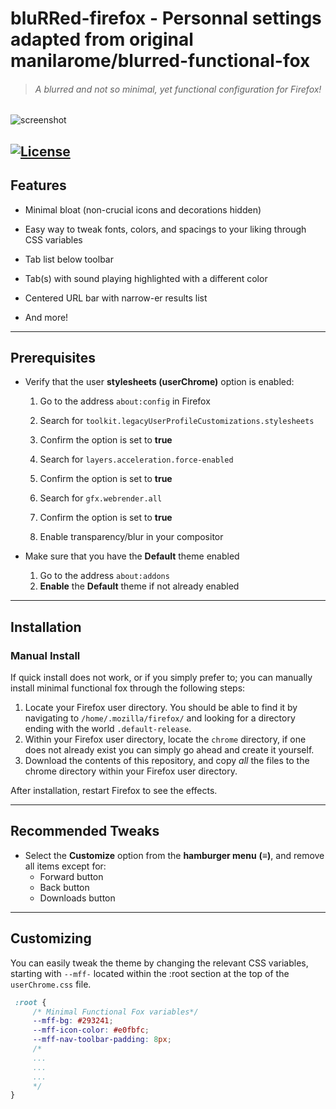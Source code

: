 # bluRRed-firefox - Personnal settings adapted from original manilarome/blurred-functional-fox

> ###### *A blurred and not so minimal, yet functional configuration for Firefox!*

![screenshot](https://i.imgur.com/YJJFGCy.png)

[![License](http://img.shields.io/:license-mit-blue.svg)](http://doge.mit-license.org)
------
## Features

- Minimal bloat (non-crucial icons and decorations hidden)

- Easy way to tweak fonts, colors, and spacings to your liking through CSS variables

- Tab list below toolbar

- Tab(s) with sound playing highlighted with a different color

- Centered URL bar with narrow-er results list

- And more!

------

## Prerequisites

* Verify that the user **stylesheets (userChrome)** option is enabled:
  1. Go to the address `about:config` in Firefox

  2. Search for `toolkit.legacyUserProfileCustomizations.stylesheets`

  3. Confirm the option is set to **true**

  4. Search for `layers.acceleration.force-enabled`

  5. Confirm the option is set to **true**

  6. Search for `gfx.webrender.all`

  7. Confirm the option is set to **true**

  8. Enable transparency/blur in your compositor



* Make sure that you have the **Default** theme enabled
  1. Go to the address `about:addons`
  2. **Enable** the **Default** theme if not already enabled


------

## Installation

### Manual Install

If quick install does not work, or if you simply prefer to; you can manually install  minimal functional fox through the following steps:

1. Locate your Firefox user directory. You should be able to find it by navigating to `/home/.mozilla/firefox/` and looking for a directory ending with the world `.default-release`.
2. Within your Firefox user directory, locate the `chrome` directory, if one does not already exist you can simply go ahead and create it yourself.
3. Download the contents of this repository, and copy *all* the files to the chrome directory within your Firefox user directory.

After installation, restart Firefox to see the effects.

------


## Recommended Tweaks

* Select the **Customize** option from the **hamburger menu** **(≡)**, and remove all items except for:
    * Forward button
    * Back button
    * Downloads button

------

## Customizing

You can easily tweak the theme by changing the relevant CSS variables, starting with `--mff-` located within the :root section at the top of the `userChrome.css` file.

```css
 :root {
     /* Minimal Functional Fox variables*/
     --mff-bg: #293241;
     --mff-icon-color: #e0fbfc;
     --mff-nav-toolbar-padding: 8px;
     /*
     ...
     ...
     ...
     */
}
```


